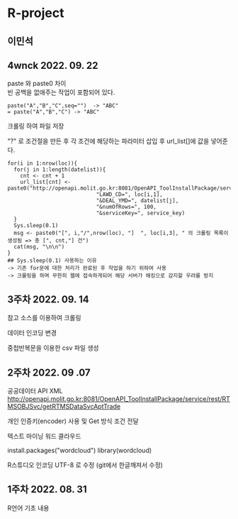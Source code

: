 # R-project

## 이민석

## 4wnck 2022. 09. 22
paste 와 paste0 차이   
빈 공백을 없애주는 작업이 포함되어 있다.
````
paste("A","B","C",seq="")  -> "ABC" 
= paste("A","B","C") -> "ABC"

````


크롤링 하여 파일 저장

"?" 로 조건절을 만든 후 각 조건에 해당하는 파라미터 삽입 후 url_list[]에 값을 넣어준다.
````
for(i in 1:nrow(loc)){
  for(j in 1:length(datelist)){ 
    cnt <- cnt + 1 
    url_list[cnt] <- paste0("http://openapi.molit.go.kr:8081/OpenAPI_ToolInstallPackage/service/rest/RTMSOBJSvc/getRTMSDataSvcAptTrade?",
                            "LAWD_CD=", loc[i,1],
                            "&DEAL_YMD=", datelist[j],
                            "&numOfRows=", 100,
                            "&serviceKey=", service_key) 
  } 
  Sys.sleep(0.1) 
  msg <- paste0("[", i,"/",nrow(loc), "]  ", loc[i,3], " 의 크롤링 목록이 생성됨 => 총 [", cnt,"] 건")
  cat(msg, "\n\n") 
}
## Sys.sleep(0.1) 사용하는 이유
-> 기존 for문에 대한 처리가 완료된 후 작업을 하기 위하여 사용   
-> 크롤링을 하며 무한히 웹에 접속하게되어 해당 서버가 해킹으로 감지할 우려를 방지
````
## 3주차 2022. 09. 14

참고 소스를 이용하여 크롤링

데이터 인코딩 변경

중첩반복문을 이용한 csv 파일 생성

## 2주차 2022. 09 .07

공공데이터 API XML
http://openapi.molit.go.kr:8081/OpenAPI_ToolInstallPackage/service/rest/RTMSOBJSvc/getRTMSDataSvcAptTrade

개인 인증키(encoder) 사용 및 Get 방식 조건 전달

텍스트 마이닝 워드 클라우드

install.packages("wordcloud")
library(wordcloud)

R스튜디오 인코딩 UTF-8 로 수정 (git에서 한글깨져서 수정)

## 1주차 2022. 08. 31

R언어 기초 내용






